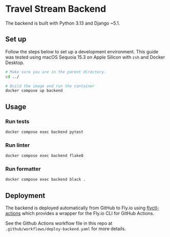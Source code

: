 # Travel Stream Backend

The backend is built with Python 3.13 and Django ~5.1.

## Set up

Follow the steps below to set up a development environment. This guide was tested using macOS Sequoia 15.3 on Apple Silicon with `zsh` and Docker Desktop.

```bash
# Make sure you are in the parent directory.
cd ../

# Build the image and run the container
docker compose up backend
```

## Usage

### Run tests

```bash
docker compose exec backend pytest
```

### Run linter

```bash
docker compose exec backend flake8
```

### Run formatter

```bash
docker compose exec backend black .
```

## Deployment

The backend is deployed automatically from GitHub to Fly.io using [flyctl-actions](https://github.com/superfly/flyctl-actions) which provides a wrapper for the Fly.io CLI for GitHub Actions.

See the Github Actions workflow file in this repo at `.github/workflows/deploy-backend.yaml` for more details.
